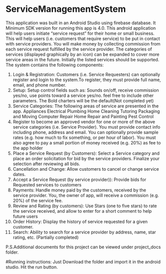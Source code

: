 # ServiceManagementSystem
This application was built in an Android Studio using firebase database. It Minimum SDK version for running this app is 4.0. 
This android application will help users initiate “service request” for their home or small business. This will help users (i.e. customers that require service) to be put in contact with service providers. You will make money by collecting commission from each service request fulfilled by the service provider. The categories of services (displayed graphically by an icon) can be expanded to cover more service areas in the future. Initially the listed services should be supported.  The system contains the following components:
1.	Login & Registration: Customers (i.e. Service Requesters) can optionally register and login to the system.To register, they must provide full name, email, and phone number.
2.	Setup: Setup control fields such as: Sounds on/off, receive commission yes/no, use points toward a service yes/no. feel free to include other parameters. The Bold charters will be the default(Not completed yet)
3.	Service Categories: The following areas of service are presented in the app.
	Appliances
	Electrical
	Plumbing
	Home Cleaning
	Tutoring
	Packaging and Moving
	Computer Repair
	Home Repair and Painting
	Pest Control
4.	Register to become an approved vendor for one or more of the above service categories (i.e. Service Provider). You must provide contact info including phone, address and email. You can optionally provide sample rates (e.g. how much to fix something, or per hour of labor). You must also agree to pay a small portion of money received (e.g. 20%) as fee to the app holder
5.	Place a Service Request (by Customers): Select a Service category and place an order solicitation for bid by the service providers. Finalize your selection after reviewing all bids.
6.	Cancellation and Change: Allow customers to cancel or change service dates. 
7.	Accept a Service Request (by service provider)): Provide bids for Requested services to customers 
8.	Payments: Handle money paid by the customers, received by the service provider. You, the owner of app, will receive a commission (e.g. 20%) of the service fee. 
9.	Review and Rating (by customers): Use Stars (one to five stars) to rate the service received, and allow to enter for a short comment to help future users
10.	Order History: Display the history of service requested for a given customer. 
11.	Search: Ability to search for a service provider by address, name, star rating, etc. (Partially completed)

P.S.Additional documents for this project can be viewed under project_docs folder.

#Running instructions: Just Download the folder and import it in the android studio. Hit the run button.
